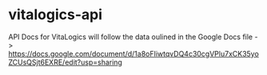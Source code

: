 # vitalogics-api
API Docs for VitaLogics will follow the data oulined in the Google Docs file -> https://docs.google.com/document/d/1a8oFIiwtqvDQ4c30cgVPlu7xCK35yoZCUsQSjt6EXRE/edit?usp=sharing
